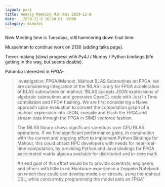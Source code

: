 ```yaml
---
layout: post
title: Weekly Meeting Minutes 2020-12-8
date:   2020-12-8 16:00:01 -0600
category: minutes
---
```


New Meeting time is Tuesdays, still hammering down final time.

Musselman to continue work on 2130 (adding talks page).

Trevor making (slow) progress wtih Py4J / Numpy / Python bindings (life getting in the way, but seems doable).

Palumbo interested in FPGA- 
> Investigation: FPGA4Mahout, Mahout BLAS Subroutines  on FPGA.  we are considering integration of the fBLAS library for FPGA acceleration of BLAS subroutines on mahout.  fBLAS accepts JSON expressions of algebraic subroutines and generates OpenCL code with Just In Time compilation and FPGA flashing.  We are first considering a Naive approach upon evaluation to convert the computation graph of a mahout expression into JSON, compile and Flash the FPGA and stream data through the FPGA in SIMD vectored fashion.
> 
> The fBLAS library shows significant speedups over CPU BLAS operations.  If we find significant performance gains,  In conjunction with the current and ongoing effort to implement Python Bindings for Mahout, this could attract HPC developers with needs for near-real-time computation, by providing Python and Java bindings for FPGA accelerated matrix algebra available for distributed and in-core math.
>
> An end goal of this effort would be to provide scientists,  engineers, and others with little to no Hardware experience a Zeppelin Notebook on which they could  can develop models or circuits, using the mahout DSL, while concurrntly programming the model onto an FPGA"
